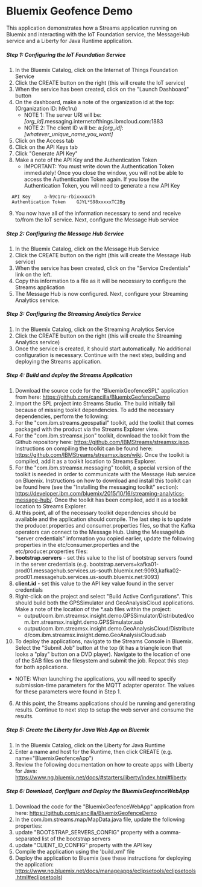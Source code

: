 # Bluemix Geofence Demo

This application demonstrates how a Streams application running on Bluemix and interacting with the IoT Foundation service, the MessageHub service and a Liberty for Java Runtime application. 

  
  
##### Step 1: Configuring the IoT Foundation Service

1. In the Bluemix Catalog, click on the Internet of Things Foundation Service
2. Click the CREATE button on the right (this will create the IoT service)
3. When the service has been created, click on the "Launch Dashboard" button
4. On the dashboard, make a note of the organization id at the top: (Organization ID: h9c1ru)
	* NOTE 1: The server URI will be: *[org_id]*.messaging.internetofthings.ibmcloud.com:1883
	* NOTE 2: The client ID will be: a:*[org_id]*:*[whatever_unique_name_you_want]*
5. Click on the Access tab
6. Click on the API Keys tab
7. Click "Generate API Key"
8. Make a note of the API Key and the Authentication Token
	* IMPORTANT: You must write down the Authentication Token immediately! Once you close the window, you will not be able to access the Authentication Token again. If you lose the Authentication Token, you will need to generate a new API Key
  ```  
    API Key 	a-h9c1ru-rbixxxxx7h
    Authentication Token 	GJYL*S98xxxxxTC2Bg
  ```
9. You now have all of the information necessary to send and receive to/from the IoT service. Next, configure the Message Hub service


##### Step 2: Configuring the Message Hub Service

1. In the Bluemix Catalog, click on the Message Hub Service
2. Click the CREATE button on the right (this will create the Message Hub service)
3. When the service has been created, click on the "Service Credentials" link on the left. 
4. Copy this information to a file as it will be necessary to configure the Streams application
5. The Message Hub is now configured. Next, configure your Streaming Analytics service.

##### Step 3: Configuring the Streaming Analytics Service

1. In the Bluemix Catalog, click on the Streaming Analytics Service
2. Click the CREATE button on the right (this will create the Streaming Analytics service)
3. Once the service is created, it should start automatically. No additional configuration is necessary. Continue with the next step, building and deploying the Streams application.

##### Step 4: Build and deploy the Streams Application

1. Download the source code for the "BluemixGeofenceSPL" application from here: https://github.com/cancilla/BluemixGeofenceDemo 
2. Import the SPL project into Streams Studio. The build initially fail because of missing toolkit dependencies. To add the necessary dependencies, perform the following: 
  1. For the "com.ibm.streams.geospatial" toolkit, add the toolkit that comes packaged with the product via the Streams Explorer view.
  2. For the "com.ibm.streamsx.json" toolkit, download the toolkit from the Github repository here: https://github.com/IBMStreams/streamsx.json. Instructions on compiling the toolkit can be found here: https://github.com/IBMStreams/streamsx.json/wiki. Once the toolkit is compiled, add it as a toolkit location to Streams Explorer.
  3. For the "com.ibm.streamsx.messaging" toolkit, a special version of the toolkit is needed in order to communicate with the Message Hub service on Bluemix. Instructions on how to download and install this toolkit can be found here (see the "Installing the messaging toolkit" section): https://developer.ibm.com/bluemix/2015/10/16/streaming-analytics-message-hub/. Once the toolkit has been compiled, add it as a toolkit location to Streams Explorer. 
3. At this point, all of the necessary toolkit dependencies should be available and the application should compile. The last step is to update the producer.properties and consumer.properties files, so that the Kafka operators can connect to the Message Hub. Using the MessageHub "server credentials" information you copied earlier, update the following properties in the etc/consumer.properties and the etc/producer.properties files:
  1. **bootstrap.servers** - set this value to the list of bootstrap servers found in the server credentials
		(e.g. bootstrap.servers=kafka01-prod01.messagehub.services.us-south.bluemix.net:9093,kafka02-prod01.messagehub.services.us-south.bluemix.net:9093)
  2. **client.id** - set this value to the API key value found in the server credentials
4. Right-click on the project and select "Build Active Configurations". This should build both the GPSSimulator and GeoAnalysisCloud applications. Make a note of the location of the *.sab files within the project: 
	- output/com.ibm.streamsx.insight.demo.GPSSimulator/Distributed/com.ibm.streamsx.insight.demo.GPSSimulator.sab
	- output/com.ibm.streamsx.insight.demo.GeoAnalysisCloud/Distributed/com.ibm.streamsx.insight.demo.GeoAnalysisCloud.sab
5. To deploy the applications, navigate to the Streams Console in Bluemix. Select the "Submit Job" button at the top (it has a triangle icon that looks a "play" button on a DVD player). Navigate to the location of one of the SAB files on the filesystem and submit the job. Repeat this step for both applications. 
  - NOTE: When launching the applications, you will need to specify submission-time parameters for the MQTT adapter operator. The values for these parameters were found in Step 1. 
6. At this point, the Streams applications should be running and generating results. Continue to next step to setup the web server and consume the results. 
	
##### Step 5: Create the Liberty for Java Web App on Bluemix
1. In the Bluemix Catalog, click on the Liberty for Java Runtime
2. Enter a name and host for the Runtime, then click CREATE (e.g. name="BluemixGeofenceApp")
3. Review the following documentation on how to  create apps with Liberty for Java: https://www.ng.bluemix.net/docs/#starters/liberty/index.html#liberty


##### Step 6: Download, Configure and Deploy the BluemixGeofenceWebApp

1. Download the code for the "BluemixGeofenceWebApp" application from here: https://github.com/cancilla/BluemixGeofenceDemo
2. In the com.ibm.streams.map/MapData.java file, update the following properties:
  1. update "BOOTSTRAP_SERVERS_CONFIG" property with a comma-separated list of the bootstrap servers
  2. update "CLIENT_ID_CONFIG" property with the API key
3. Compile the application using the 'build.xml' file
4. Deploy the application to Bluemix (see these instructions for deploying the application: https://www.ng.bluemix.net/docs/manageapps/eclipsetools/eclipsetools.html#eclipsetools)


